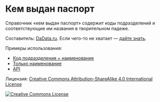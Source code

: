 # Кем выдан паспорт

Справочник «кем выдан паспорт» содержит коды подразделений и соответствующие им названия в творительном падеже.

Составитель: [DaData.ru](https://dadata.ru/suggestions/outward/fms_unit/). Если чего-то не хватает — [дайте знать](https://dadata.ru/fix/fms).

Примеры использования:

- [Код подразделения + наименование](https://codepen.io/dadata/pen/eXwdBP)
- [Только наименование](https://codepen.io/dadata/pen/jJgEPw)
- [API](https://dadata.ru/api/suggest/fms_unit/)

<p>Лицензия: <a rel="license" href="http://creativecommons.org/licenses/by-sa/4.0/">Creative Commons Attribution-ShareAlike 4.0 International License</a></p>

<p><a rel="license" href="http://creativecommons.org/licenses/by-sa/4.0/"><img alt="Creative Commons License" style="border-width:0" src="https://i.creativecommons.org/l/by-sa/4.0/88x31.png" /></a></p>
